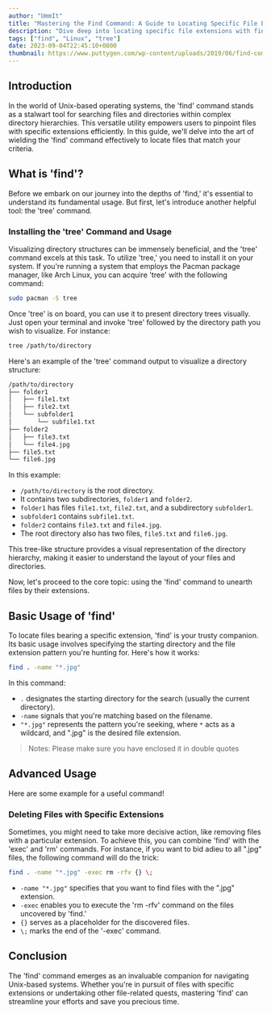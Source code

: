 ```yaml
---
author: "UmmIt"
title: "Mastering the Find Command: A Guide to Locating Specific File Extensions"
description: "Dive deep into locating specific file extensions with find commnad and learn how to harness this versatile tool for your file management needs. searching for files with precision or looking to streamline your tasks."
tags: ["find", "Linux", "tree"]
date: 2023-09-04T22:45:10+0800
thumbnail: https://www.puttygen.com/wp-content/uploads/2019/06/find-commands-linux.jpg
---
```


## Introduction

In the world of Unix-based operating systems, the 'find' command stands as a stalwart tool for searching files and directories within complex directory hierarchies. This versatile utility empowers users to pinpoint files with specific extensions efficiently. In this guide, we'll delve into the art of wielding the 'find' command effectively to locate files that match your criteria.

## What is 'find'?

Before we embark on our journey into the depths of 'find,' it's essential to understand its fundamental usage. But first, let's introduce another helpful tool: the 'tree' command.

### Installing the 'tree' Command and Usage

Visualizing directory structures can be immensely beneficial, and the 'tree' command excels at this task. To utilize 'tree,' you need to install it on your system. If you're running a system that employs the Pacman package manager, like Arch Linux, you can acquire 'tree' with the following command:

```bash
sudo pacman -S tree
```

Once 'tree' is on board, you can use it to present directory trees visually. Just open your terminal and invoke 'tree' followed by the directory path you wish to visualize. For instance:

```bash
tree /path/to/directory
```

Here's an example of the 'tree' command output to visualize a directory structure:

```bash
/path/to/directory
├── folder1
│   ├── file1.txt
│   ├── file2.txt
│   └── subfolder1
│       └── subfile1.txt
├── folder2
│   ├── file3.txt
│   └── file4.jpg
├── file5.txt
└── file6.jpg
```

In this example:

- `/path/to/directory` is the root directory.
- It contains two subdirectories, `folder1` and `folder2`.
- `folder1` has files `file1.txt`, `file2.txt`, and a subdirectory `subfolder1`.
- `subfolder1` contains `subfile1.txt`.
- `folder2` contains `file3.txt` and `file4.jpg`.
- The root directory also has two files, `file5.txt` and `file6.jpg`.

This tree-like structure provides a visual representation of the directory hierarchy, making it easier to understand the layout of your files and directories.

Now, let's proceed to the core topic: using the 'find' command to unearth files by their extensions.

## Basic Usage of 'find'

To locate files bearing a specific extension, 'find' is your trusty companion. Its basic usage involves specifying the starting directory and the file extension pattern you're hunting for. Here's how it works:

```bash
find . -name "*.jpg"
```

In this command:

- `.` designates the starting directory for the search (usually the current directory).
- `-name` signals that you're matching based on the filename.
- `"*.jpg"` represents the pattern you're seeking, where `*` acts as a wildcard, and ".jpg" is the desired file extension.

>Notes: Please make sure you have enclosed it in double quotes

## Advanced Usage

Here are some example for a useful command!

### Deleting Files with Specific Extensions

Sometimes, you might need to take more decisive action, like removing files with a particular extension. To achieve this, you can combine 'find' with the 'exec' and 'rm' commands. For instance, if you want to bid adieu to all ".jpg" files, the following command will do the trick:

```bash
find . -name "*.jpg" -exec rm -rfv {} \;
```

- `-name "*.jpg"` specifies that you want to find files with the ".jpg" extension.
- `-exec` enables you to execute the 'rm -rfv' command on the files uncovered by 'find.'
- `{}` serves as a placeholder for the discovered files.
- `\;` marks the end of the '-exec' command.

## Conclusion

The 'find' command emerges as an invaluable companion for navigating Unix-based systems. Whether you're in pursuit of files with specific extensions or undertaking other file-related quests, mastering 'find' can streamline your efforts and save you precious time.
